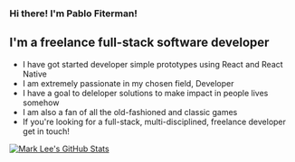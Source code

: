 ### Hi there! I'm Pablo Fiterman!

## I'm a freelance full-stack software developer

- I have got started developer simple prototypes using React and React Native
- I am extremely passionate in my chosen field, Developer
- I have a goal to deleloper solutions to make impact in people lives somehow
- I am also a fan of all the old-fashioned and classic games
- If you're looking for a full-stack, multi-disciplined, freelance developer get in touch!

<a href="https://github-readme-stats.vercel.app/api?username=pfiterman&show_icons=true&hide_border=true&count_private=true&include_all_commits=true&theme=radical">
  <img align="center" alt="Mark Lee's GitHub Stats" src="https://github-readme-stats.vercel.app/api?username=pfiterman&show_icons=true&hide_border=true&count_private=true&include_all_commits=true&theme=radical" />
</a>
<br/>
